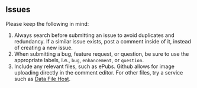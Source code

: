 
## Issues

Please keep the following in mind:

1. Always search before submitting an issue to avoid duplicates and redundancy. If a similar issue exists, post a comment inside of it, instead of creating a new issue.
2. When submitting a bug, feature request, or question, be sure to use the appropriate labels, i.e., `bug`, `enhancement`, or `question`.
3. Include any relevant files, such as ePubs. Github allows for image uploading directly in the comment editor. For other files, try a service such as [Data File Host](http://datafilehost.com).
